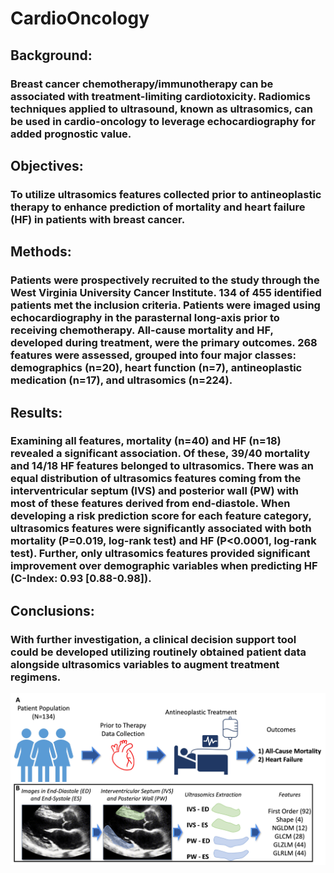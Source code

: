 # CardioOncology
## Background:
### Breast cancer chemotherapy/immunotherapy can be associated with treatment-limiting cardiotoxicity. Radiomics techniques applied to ultrasound, known as ultrasomics, can be used in cardio-oncology to leverage echocardiography for added prognostic value.

## Objectives:
### To utilize ultrasomics features collected prior to antineoplastic therapy to enhance prediction of mortality and heart failure (HF) in patients with breast cancer.

## Methods:
### Patients were prospectively recruited to the study through the West Virginia University Cancer Institute. 134 of 455 identified patients met the inclusion criteria. Patients were imaged using echocardiography in the parasternal long-axis prior to receiving chemotherapy. All-cause mortality and HF, developed during treatment, were the primary outcomes. 268 features were assessed, grouped into four major classes: demographics (n=20), heart function (n=7), antineoplastic medication (n=17), and ultrasomics (n=224).

## Results:
### Examining all features, mortality (n=40) and HF (n=18) revealed a significant association. Of these, 39/40 mortality and 14/18 HF features belonged to ultrasomics. There was an equal distribution of ultrasomics features coming from the interventricular septum (IVS) and posterior wall (PW) with most of these features derived from end-diastole. When developing a risk prediction score for each feature category, ultrasomics features were significantly associated with both mortality (P=0.019, log-rank test) and HF (P<0.0001, log-rank test). Further, only ultrasomics features provided significant improvement over demographic variables when predicting HF (C-Index: 0.93 [0.88-0.98]).

## Conclusions:
### With further investigation, a clinical decision support tool could be developed utilizing routinely obtained patient data alongside ultrasomics variables to augment treatment regimens.

![alt text](https://github.com/qahathaway/CardioOncology/blob/main/Figure_1.jpg)
